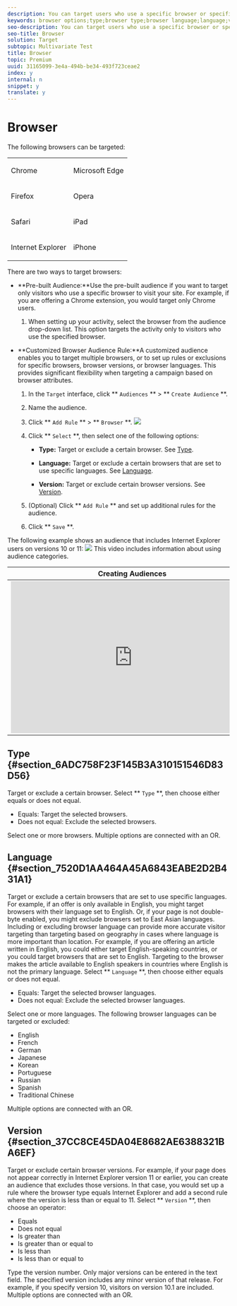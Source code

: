 ```yaml
---
description: You can target users who use a specific browser or specific browser options when they visit your page.
keywords: browser options;type;browser type;browser language;language;version;browser version
seo-description: You can target users who use a specific browser or specific browser options when they visit your page.
seo-title: Browser
solution: Target
subtopic: Multivariate Test
title: Browser
topic: Premium
uuid: 31165099-3e4a-494b-be34-493f723ceae2
index: y
internal: n
snippet: y
translate: y
---
```


# Browser

The following browsers can be targeted:


<table id="table_71E18114B6E2469C836D9A8067BFA811"> 
 <tbody> 
  <tr> 
   <td colname="col1"> <p>Chrome</p> </td> 
   <td colname="col2"> <p>Microsoft Edge</p> </td> 
  </tr> 
  <tr> 
   <td colname="col1"> <p>Firefox</p> </td> 
   <td colname="col2"> <p>Opera</p> </td> 
  </tr> 
  <tr> 
   <td colname="col1"> <p>Safari</p> </td> 
   <td colname="col2"> <p>iPad</p> </td> 
  </tr> 
  <tr> 
   <td colname="col1"> <p>Internet Explorer</p> </td> 
   <td colname="col2"> <p>iPhone</p> </td> 
  </tr> 
 </tbody> 
</table>

There are two ways to target browsers:

* **Pre-built Audience:**Use the pre-built audience if you want to target only visitors who use a specific browser to visit your site. For example, if you are offering a Chrome extension, you would target only Chrome users. 

    1. When setting up your activity, select the browser from the audience drop-down list. This option targets the activity only to visitors who use the specified browser.



* **Customized Browser Audience Rule:**A customized audience enables you to target multiple browsers, or to set up rules or exclusions for specific browsers, browser versions, or browser languages. This provides significant flexibility when targeting a campaign based on browser attributes. 

    1. In the `Target` interface, click ** `Audiences` ** > ** `Create Audience` **. 

    1. Name the audience.

    1. Click ** `Add Rule` ** > ** `Browser` **. 
       ![](../graphics/target_browser.png) 

    1. Click ** `Select` **, then select one of the following options: 
    
        * **Type:** Target or exclude a certain browser. See [Type](c_browser_options.md#section_6ADC758F23F145B3A310151546D83D56). 

        * **Language:** Target or exclude a certain browsers that are set to use specific languages. See [Language](c_browser_options.md#section_7520D1AA464A45A6843EABE2D2B431A1). 

        * **Version:** Target or exclude certain browser versions. See [Version](c_browser_options.md#section_37CC8CE45DA04E8682AE6388321BA6EF). 



    1. (Optional) Click ** `Add Rule` ** and set up additional rules for the audience. 

    1. Click ** `Save` **. 



The following example shows an audience that includes Internet Explorer users on versions 10 or 11:
![](../graphics/target_exclude_ie.png) 
This video includes information about using audience categories.

<table id="table_A3A70CC0C9F54131BB9F098B4DA8C9D6"> 
 <thead> 
  <tr> 
   <th class="entry" colspan="2">Creating Audiences</th> 
   <th colname="col3" class="entry">9:58</th> 
  </tr>
 </thead>
 <tbody> 
  <tr> 
   <td colspan="2"> 
    <div width="550" class="video-iframe"> 
     <iframe src="https://www.youtube.com/embed/wV9lVTSOxMk/" frameborder="0" webkitallowfullscreen="true" mozallowfullscreen="true" oallowfullscreen="true" msallowfullscreen="true" allowfullscreen="allowfullscreen" scrolling="no" width="550" height="345">https://www.youtube.com/embed/wV9lVTSOxMk/</iframe>
    </div> </td> 
   <td colname="col3"> <p> 
     <ul id="ul_FF4FEC7BC7A34461BAA54FBE18A8E63B"> 
      <li id="li_7D6D4CB2E771430F84D2B658F8611532">Create audiences</li> 
      <li id="li_8529CB01E80B4C89B74287882AE0DA9D">Define audience categories</li> 
     </ul> </p> </td> 
  </tr> 
 </tbody> 
</table>


## Type {#section_6ADC758F23F145B3A310151546D83D56}

Target or exclude a certain browser.
Select ** `Type` **, then choose either equals or does not equal. 

* Equals: Target the selected browsers.
* Does not equal: Exclude the selected browsers.

Select one or more browsers.
Multiple options are connected with an OR.

## Language {#section_7520D1AA464A45A6843EABE2D2B431A1}

Target or exclude a certain browsers that are set to use specific languages.
For example, if an offer is only available in English, you might target browsers with their language set to English. Or, if your page is not double-byte enabled, you might exclude browsers set to East Asian languages.
Including or excluding browser language can provide more accurate visitor targeting than targeting based on geography in cases where language is more important than location. For example, if you are offering an article written in English, you could either target English-speaking countries, or you could target browsers that are set to English. Targeting to the browser makes the article available to English speakers in countries where English is not the primary language.
Select ** `Language` **, then choose either equals or does not equal. 
* Equals: Target the selected browser languages.
* Does not equal: Exclude the selected browser languages.

Select one or more languages.
The following browser languages can be targeted or excluded:

* English
* French
* German
* Japanese
* Korean
* Portuguese
* Russian
* Spanish
* Traditional Chinese

Multiple options are connected with an OR.

## Version {#section_37CC8CE45DA04E8682AE6388321BA6EF}

Target or exclude certain browser versions.
For example, if your page does not appear correctly in Internet Explorer version 11 or earlier, you can create an audience that excludes those versions. In that case, you would set up a rule where the browser type equals Internet Explorer and add a second rule where the version is less than or equal to 11.
Select ** `Version` **, then choose an operator: 

* Equals
* Does not equal
* Is greater than
* Is greater than or equal to
* Is less than
* Is less than or equal to

Type the version number.
Only major versions can be entered in the text field. The specified version includes any minor version of that release. For example, if you specify version 10, visitors on version 10.1 are included.
Multiple options are connected with an OR.

